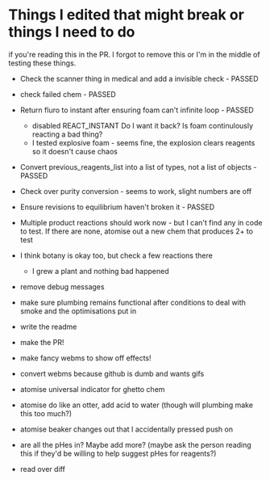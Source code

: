 # Things I edited that might break or things I need to do

if you're reading this in the PR. I forgot to remove this or I'm in the middle of testing these things.

- Check the scanner thing in medical and add a invisible check - PASSED
- check failed chem - PASSED
- Return fluro to instant after ensuring foam can't infinite loop - PASSED
    - disabled REACT_INSTANT Do I want it back? Is foam continulously reacting a bad thing?
    - I tested explosive foam - seems fine, the explosion clears reagents so it doesn't cause chaos
- Convert previous_reagents_list into a list of types, not a list of objects - PASSED
- Check over purity conversion - seems to work, slight numbers are off
- Ensure revisions to equilibrium haven't broken it - PASSED
- Multiple product reactions should work now - but I can't find any in code to test. If there are none, atomise out a new chem that produces 2+ to test

- I think botany is okay too, but check a few reactions there
    - I grew a plant and nothing bad happened

- remove debug messages
- make sure plumbing remains functional after conditions to deal with smoke and the optimisations put in

- write the readme
- make the PR!
- make fancy webms to show off effects!
- convert webms because github is dumb and wants gifs

- atomise universal indicator for ghetto chem
- atomise do like an otter, add acid to water (though will plumbing make this too much?)
- atomise beaker changes out that I accidentally pressed push on
- are all the pHes in? Maybe add more? (maybe ask the person reading this if they'd be willing to help suggest pHes for reagents?)
- read over diff